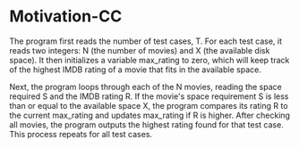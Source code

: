 ﻿# Motivation-CC
The program first reads the number of test cases, T. For each test case, it reads two integers: N (the number of movies) and X (the available disk space). It then initializes a variable max_rating to zero, which will keep track of the highest IMDB rating of a movie that fits in the available space.

Next, the program loops through each of the N movies, reading the space required S and the IMDB rating R. If the movie's space requirement S is less than or equal to the available space X, the program compares its rating R to the current max_rating and updates max_rating if R is higher. After checking all movies, the program outputs the highest rating found for that test case. This process repeats for all test cases.
